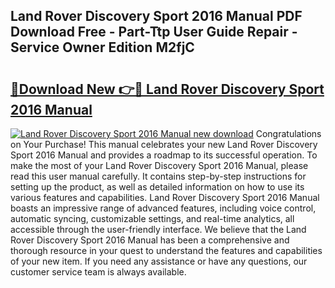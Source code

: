 ## Land Rover Discovery Sport 2016 Manual PDF Download Free - Part-Ttp User Guide Repair - Service Owner Edition M2fjC

# <h2><a href="http://cf15616.oget.top/?id=Land+Rover+Discovery+Sport+2016+Manual">🔗Download New 👉🔴 Land Rover Discovery Sport 2016 Manual</a></h2>

[![Land Rover Discovery Sport 2016 Manual new download](https://i.imgur.com/5g1atiW.png)](http://cf15616.oget.top/?id=Land+Rover+Discovery+Sport+2016+Manual)
Congratulations on Your Purchase! This manual celebrates your new Land Rover Discovery Sport 2016 Manual and provides a roadmap to its successful operation. To make the most of your Land Rover Discovery Sport 2016 Manual, please read this user manual carefully. It contains step-by-step instructions for setting up the product, as well as detailed information on how to use its various features and capabilities. Land Rover Discovery Sport 2016 Manual boasts an impressive range of advanced features, including voice control, automatic syncing, customizable settings, and real-time analytics, all accessible through the user-friendly interface. We believe that the Land Rover Discovery Sport 2016 Manual has been a comprehensive and thorough resource in your quest to understand the features and capabilities of your new item. If you need any assistance or have any questions, our customer service team is always available.
